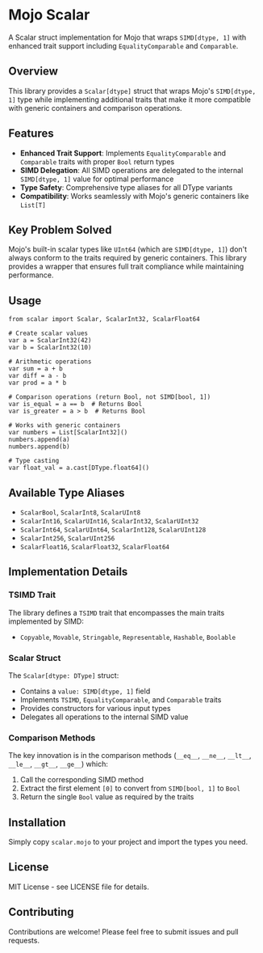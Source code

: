 # Mojo Scalar

A Scalar struct implementation for Mojo that wraps `SIMD[dtype, 1]` with enhanced trait support including `EqualityComparable` and `Comparable`.

## Overview

This library provides a `Scalar[dtype]` struct that wraps Mojo's `SIMD[dtype, 1]` type while implementing additional traits that make it more compatible with generic containers and comparison operations.

## Features

- **Enhanced Trait Support**: Implements `EqualityComparable` and `Comparable` traits with proper `Bool` return types
- **SIMD Delegation**: All SIMD operations are delegated to the internal `SIMD[dtype, 1]` value for optimal performance
- **Type Safety**: Comprehensive type aliases for all DType variants
- **Compatibility**: Works seamlessly with Mojo's generic containers like `List[T]`

## Key Problem Solved

Mojo's built-in scalar types like `UInt64` (which are `SIMD[dtype, 1]`) don't always conform to the traits required by generic containers. This library provides a wrapper that ensures full trait compliance while maintaining performance.

## Usage

```mojo
from scalar import Scalar, ScalarInt32, ScalarFloat64

# Create scalar values
var a = ScalarInt32(42)
var b = ScalarInt32(10)

# Arithmetic operations
var sum = a + b
var diff = a - b
var prod = a * b

# Comparison operations (return Bool, not SIMD[bool, 1])
var is_equal = a == b  # Returns Bool
var is_greater = a > b  # Returns Bool

# Works with generic containers
var numbers = List[ScalarInt32]()
numbers.append(a)
numbers.append(b)

# Type casting
var float_val = a.cast[DType.float64]()
```

## Available Type Aliases

- `ScalarBool`, `ScalarInt8`, `ScalarUInt8`
- `ScalarInt16`, `ScalarUInt16`, `ScalarInt32`, `ScalarUInt32`
- `ScalarInt64`, `ScalarUInt64`, `ScalarInt128`, `ScalarUInt128`
- `ScalarInt256`, `ScalarUInt256`
- `ScalarFloat16`, `ScalarFloat32`, `ScalarFloat64`

## Implementation Details

### TSIMD Trait

The library defines a `TSIMD` trait that encompasses the main traits implemented by SIMD:
- `Copyable`, `Movable`, `Stringable`, `Representable`, `Hashable`, `Boolable`

### Scalar Struct

The `Scalar[dtype: DType]` struct:
- Contains a `value: SIMD[dtype, 1]` field
- Implements `TSIMD`, `EqualityComparable`, and `Comparable` traits
- Provides constructors for various input types
- Delegates all operations to the internal SIMD value

### Comparison Methods

The key innovation is in the comparison methods (`__eq__`, `__ne__`, `__lt__`, `__le__`, `__gt__`, `__ge__`) which:
1. Call the corresponding SIMD method
2. Extract the first element `[0]` to convert from `SIMD[bool, 1]` to `Bool`
3. Return the single `Bool` value as required by the traits

## Installation

Simply copy `scalar.mojo` to your project and import the types you need.

## License

MIT License - see LICENSE file for details.

## Contributing

Contributions are welcome! Please feel free to submit issues and pull requests.
